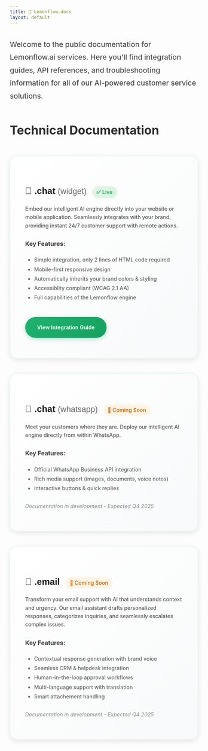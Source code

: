 ```yaml
---
title: 🍋 Lemonflow.docs
layout: default
---
```


<style>
  @import url('https://fonts.googleapis.com/css2?family=Raleway:wght@400;450;500;600;700&display=swap');
  
  h1 {
    font-family: 'Raleway', -apple-system, BlinkMacSystemFont, 'Segoe UI', Roboto, sans-serif !important;
    font-weight: 700 !important;
    font-size: 3rem !important;
    margin-bottom: 1.5rem !important;
    background: linear-gradient(135deg, #1FB270 0%, #8fd3f4 100%);
    -webkit-background-clip: text;
    -webkit-text-fill-color: transparent;
    background-clip: text;
    font-variant-ligatures: normal !important;
    -webkit-font-variant-ligatures: normal !important;
  }
  
  .site-title {
    font-family: 'Raleway', sans-serif !important;
  }
  
  .site-title .lemon {
    font-weight: 600 !important;
  }
  
  .site-title .docs {
    font-weight: 450 !important;
  }
  
  .docs, body {
    font-family: 'Raleway', -apple-system, BlinkMacSystemFont, 'Segoe UI', Roboto, sans-serif !important;
    font-weight: 450 !important;
    line-height: 1.7 !important;
    font-variant-ligatures: normal !important;
    -webkit-font-variant-ligatures: normal !important;
    font-feature-settings: "liga" 1 !important;
  }
  
  .service-card {
    margin: 2.5rem 0;
    padding: 2.5rem;
    background: linear-gradient(135deg, #ffffff 0%, #f8f9fa 100%);
    border-radius: 20px;
    box-shadow: 0 4px 15px rgba(0, 0, 0, 0.1);
    border: 1px solid rgba(31, 178, 112, 0.1);
    transition: all 0.3s cubic-bezier(0.4, 0, 0.2, 1);
    position: relative;
    overflow: hidden;
  }
  
  .service-card::before {
    content: '';
    position: absolute;
    top: 0;
    left: 0;
    right: 0;
    height: 4px;
    background: linear-gradient(90deg, #1FB270 0%, #8fd3f4 100%);
    transform: scaleX(0);
    transition: transform 0.3s;
  }
  
  .service-card:hover {
    box-shadow: 0 8px 25px rgba(31, 178, 112, 0.15);
    border-color: rgba(31, 178, 112, 0.3);
  }
  
  .service-card:hover::before {
    transform: scaleX(1);
  }
  
  .status-badge {
    display: inline-block;
    padding: 0.25rem 0.75rem;
    border-radius: 20px;
    font-size: 0.875rem;
    font-weight: 500;
    margin-left: 0.5rem;
  }
  
  .status-available {
    background: linear-gradient(135deg, #e7f5e7 0%, #d4f4dd 100%);
    color: #1FB270;
    font-weight: 600;
  }
  
  .status-coming {
    background: #fff4e5;
    color: #c96100;
  }
  
  .feature-list {
    margin: 1rem 0;
    padding-left: 1.5rem;
  }
  
  .cta-button {
    display: inline-block;
    padding: 1rem 2rem;
    background: linear-gradient(135deg, #1FB270 0%, #17a060 100%);
    color: #ffffff;
    text-decoration: none;
    border-radius: 40px;
    font-weight: 600;
    transition: all 0.3s cubic-bezier(0.4, 0, 0.2, 1);
    margin-top: 1.5rem;
    box-shadow: 0 4px 12px rgba(31, 178, 112, 0.3);
  }
  
  .cta-button:hover {
    background: linear-gradient(135deg, #17a060 0%, #1FB270 100%);
    box-shadow: 0 6px 20px rgba(31, 178, 112, 0.4);
  }
  
  footer {
    background: linear-gradient(135deg, #f8f9fa 0%, #ffffff 100%);
    color: #333;
    padding: 4rem 2rem 2rem 2rem;
    margin-top: 6rem;
    text-align: center;
    position: relative;
    border-top: 1px solid #e0e0e0;
  }
  
  footer::before {
    content: '';
    position: absolute;
    top: -1px;
    left: 10%;
    right: 10%;
    height: 3px;
    background: linear-gradient(90deg, #1FB270 0%, #8fd3f4 100%);
    border-radius: 2px;
  }
  
  .footer-link {
    color: #0066cc !important;
    text-decoration: none !important;
    transition: all 0.3s;
    border-bottom: 1px solid transparent;
  }
  
  .footer-link:hover {
    color: #1FB270 !important;
    border-bottom-color: #1FB270;
  }
  
  .service-name {
    font-family: 'Raleway', sans-serif;
  }
  
  .service-name .name {
    font-weight: 600;
    color: #1a1a1a;
  }
  
  .service-name .type {
    font-weight: 400;
    color: #666;
    font-size: 0.9em;
  }
</style>

<div class="docs">

<p style="font-size: 1.2rem; color: #4a4a4a; margin: 2rem 0; line-height: 1.8;">
Welcome to the public documentation for Lemonflow.ai services. Here you'll find integration guides, API references, and troubleshooting information for all of our AI-powered customer service solutions.
</p>

<h2 style="font-size: 2rem; margin: 3rem 0 2rem 0; color: #2c2c2c;">Technical Documentation</h2>

<div class="service-card">
  <h3 style="font-size: 1.5rem; margin-bottom: 1rem; color: #1a1a1a;">
    <span class="service-name">
      💬 <span class="name">.chat</span> <span class="type">(widget)</span>
    </span>
    <span class="status-badge status-available">✅ Live</span>
  </h3>
  
  <p style="color: #5a5a5a; margin-bottom: 1.5rem; line-height: 1.6;">
    Embed our intelligent AI engine directly into your website or mobile application. Seamlessly integrates with your brand, providing instant 24/7 customer support with remote actions. 
  </p>
  
  <h4 style="font-size: 1rem; margin-bottom: 0.75rem; color: #3a3a3a;">Key Features:</h4>
  <ul class="feature-list" style="color: #666; line-height: 1.8;">
    <li>Simple integration, only 2 lines of HTML code required</li>
    <li>Mobile-first responsive design</li>
    <li>Automatically inherits your brand colors & styling</li>
    <li>Accessiblity compliant (WCAG 2.1 AA)</li>
    <li>Full capabilities of the Lemonflow engine</li>
  </ul>
  
  <a href="widget/integration" class="cta-button">View Integration Guide</a>
</div>

<div class="service-card">
  <h3 style="font-size: 1.5rem; margin-bottom: 1rem; color: #1a1a1a;">
    <span class="service-name">
      📱 <span class="name">.chat</span> <span class="type">(whatsapp)</span>
    </span>
    <span class="status-badge status-coming">🔄 Coming Soon</span>
  </h3>
  
  <p style="color: #5a5a5a; margin-bottom: 1.5rem; line-height: 1.6;">
    Meet your customers where they are. Deploy our intelligent AI engine directly from within WhatsApp.
  </p>
  
  <h4 style="font-size: 1rem; margin-bottom: 0.75rem; color: #3a3a3a;">Key Features:</h4>
  <ul class="feature-list" style="color: #666; line-height: 1.8;">
    <li>Official WhatsApp Business API integration</li>
    <li>Rich media support (images, documents, voice notes)</li>
    <li>Interactive buttons & quick replies</li>
  </ul>
  
  <p style="color: #888; font-style: italic; margin-top: 1.5rem;">
    Documentation in development - Expected Q4 2025
  </p>
</div>

<div class="service-card">
  <h3 style="font-size: 1.5rem; margin-bottom: 1rem; color: #1a1a1a;">
    <span class="service-name">
      📧 <span class="name">.email</span>
    </span>
    <span class="status-badge status-coming">🔄 Coming Soon</span>
  </h3>
  
  <p style="color: #5a5a5a; margin-bottom: 1.5rem; line-height: 1.6;">
    Transform your email support with AI that understands context and urgency. Our email assistant drafts personalized responses, categorizes inquiries, and seamlessly escalates complex issues.
  </p>
  
  <h4 style="font-size: 1rem; margin-bottom: 0.75rem; color: #3a3a3a;">Key Features:</h4>
  <ul class="feature-list" style="color: #666; line-height: 1.8;">
    <li>Contextual response generation with brand voice</li>
    <li>Seamless CRM & helpdesk integration</li>
    <li>Human-in-the-loop approval workflows</li>
    <li>Multi-language support with translation</li>
    <li>Smart attachement handling</li>
  </ul>
  
  <p style="color: #888; font-style: italic; margin-top: 1.5rem;">
    Documentation in development - Expected Q4 2025
  </p>
</div>

</div>
